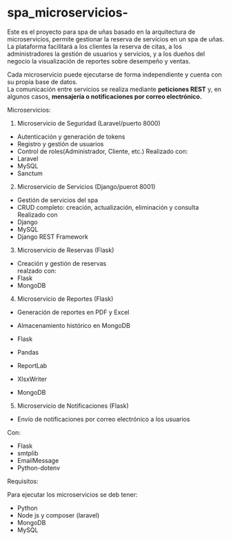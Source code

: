 # spa_microservicios-
Este es el proyecto  para spa de uñas basado en la arquitectura de microservicios, permite gestionar la reserva de servicios en un spa de uñas.
La plataforma facilitará a los clientes la reserva de citas, a los administradores la gestión de usuarios y servicios, y a los dueños del negocio la visualización de reportes sobre desempeño y ventas.

Cada microservicio puede ejecutarse de forma independiente y cuenta con su propia base de datos.  
La comunicación entre servicios se realiza mediante **peticiones REST** y, en algunos casos, **mensajería o notificaciones por correo electrónico.**

Microservicios:

1. Microservicio de Seguridad (Laravel/puerto 8000)
- Autenticación y generación de tokens 
- Registro y gestión de usuarios  
- Control de roles(Administrador, Cliente, etc.)
Realizado con: 
- Laravel  
- MySQL  
- Sanctum 

2. Microservicio de Servicios (Django/puerot 8001)
- Gestión de servicios del spa 
- CRUD completo: creación, actualización, eliminación y consulta  
Realizado con
- Django  
- MySQL  
- Django REST Framework  

3. Microservicio de Reservas (Flask) 
- Creación y gestión de reservas  
realzado con: 
- Flask  
- MongoDB

4. Microservicio de Reportes (Flask)

- Generación de reportes en PDF y Excel 
- Almacenamiento histórico en MongoDB  


- Flask  
- Pandas  
- ReportLab  
- XlsxWriter  
- MongoDB  

5. Microservicio de Notificaciones (Flask)
- Envío de notificaciones por correo electrónico a los usuarios  

Con:
- Flask  
- smtplib  
- EmailMessage  
- Python-dotenv  

Requisitos:

Para ejecutar los microservicios se deb tener:
- Python
- Node js y composer (laravel)
- MongoDB
- MySQL





